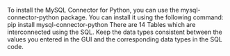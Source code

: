 To install the MySQL Connector for Python, you can use the mysql-connector-python package. You can install it using the following command:
pip install mysql-connector-python
There are 14 Tables which are interconnected using the SQL.
Keep the data types consistent between the values you entered in the GUI and the corresponding data types in the SQL code.
